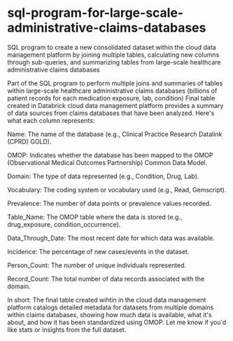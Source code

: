 # sql-program-for-large-scale-administrative-claims-databases
SQL program to create a new consolidated dataset within the cloud data management platform by joining multiple tables, calculating new columns through sub-queries, and summarizing tables from large-scale healthcare administrative claims databases

Part of the SQL program to perform multiple joins and summaries of tables within large-scale healthcare administrative claims databases (billions of patient records for each medication exposure, lab, condition) Final table created in Databrick cloud data management platform  provides a summary of data sources from  claims databases that have been analyzed. Here's what each column represents:

Name: The name of the database (e.g., Clinical Practice Research Datalink (CPRD) GOLD).

OMOP: Indicates whether the database has been mapped to the OMOP (Observational Medical Outcomes Partnership) Common Data Model.

Domain: The type of data represented (e.g., Condition, Drug, Lab).

Vocabulary: The coding system or vocabulary used (e.g., Read, Gemscript).

Prevalence: The number of data points or prevalence values recorded.

Table_Name: The OMOP table where the data is stored (e.g., drug_exposure, condition_occurrence).

Data_Through_Date: The most recent date for which data was available.

Incidence: The percentage of new cases/events in the dataset.

Person_Count: The number of unique individuals represented.

Record_Count: The total number of data records associated with the domain.

In short:
The final table created wihtin in the cloud data management platform catalogs detailed metadata for datasets from multiple domains within claims databases, showing how much data is available, what it's about, and how it has been standardized using OMOP. Let me know if you'd like stats or insights from the full dataset. 


